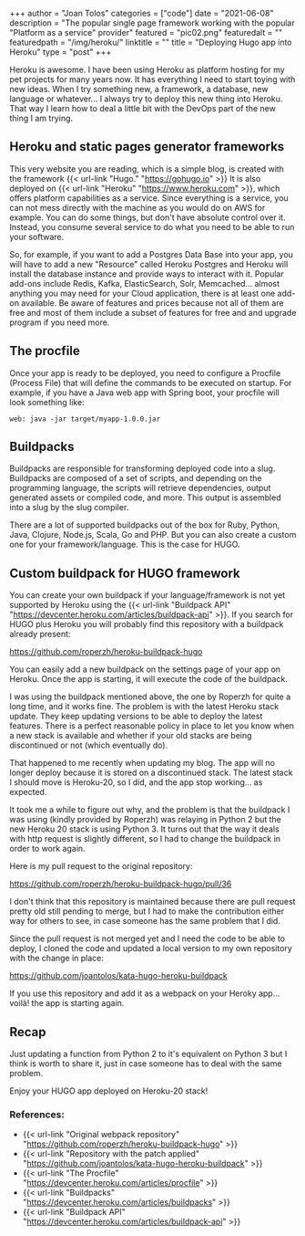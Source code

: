 +++
author = "Joan Tolos"
categories = ["code"]
date = "2021-06-08"
description = "The popular single page framework working with the popular \"Platform as a service\" provider"
featured = "pic02.png"
featuredalt = ""
featuredpath = "/img/heroku/"
linktitle = ""
title = "Deploying Hugo app into Heroku"
type = "post"
+++

Heroku is awesome. I have been using Heroku as platform hosting for my pet projects for many years now. It has everything I need to start toying with new ideas. When I try something new, a framework, a database, new language or whatever... I always try to deploy this new thing into Heroku. That way I learn how to deal a little bit with the DevOps part of the new thing I am trying.

## Heroku and static pages generator frameworks

This very website you are reading, which is a simple blog, is created with the framework {{< url-link "Hugo." "https://gohugo.io" >}} It is also deployed on {{< url-link "Heroku" "https://www.heroku.com" >}}, which offers platform capabilities as a service. Since everything is a service, you can not mess directly with the machine as you would do on AWS for example. You can do some things, but don't have absolute control over it. Instead, you consume several service to do what you need to be able to run your software.

So, for example, if you want to add a Postgres Data Base into your app, you will have to add a new "Resource" called Heroku Postgres and Heroku will install the database instance and provide ways to interact with it. Popular add-ons include Redis, Kafka, ElasticSearch, Solr, Memcached... almost anything you may need for your Cloud application, there is at least one add-on available. Be aware of features and prices because not all of them are free and most of them include a subset of features for free and and upgrade program if you need more.

## The procfile

Once your app is ready to be deployed, you need to configure a Procfile (Process File) that will define the commands to be executed on startup. For example, if you have a Java web app with Spring boot, your procfile will look something like:

    web: java -jar target/myapp-1.0.0.jar

## Buildpacks

Buildpacks are responsible for transforming deployed code into a slug. Buildpacks are composed of a set of scripts, and depending on the programming language, the scripts will retrieve dependencies, output generated assets or compiled code, and more. This output is assembled into a slug by the slug compiler.

There are a lot of supported buildpacks out of the box for Ruby, Python, Java, Clojure, Node.js, Scala, Go and PHP. But you can also create a custom one for your framework/language. This is the case for HUGO.

## Custom buildpack for HUGO framework

You can create your own buildpack if your language/framework is not yet supported by Heroku using the {{< url-link "Buildpack API" "https://devcenter.heroku.com/articles/buildpack-api" >}}. If you search for HUGO plus Heroku you will probably find this repository with a buildpack already present:

https://github.com/roperzh/heroku-buildpack-hugo

You can easily add a new buildpack on the settings page of your app on Heroku. Once the app is starting, it will execute the code of the buildpack.

I was using the buildpack mentioned above, the one by Roperzh for quite a long time, and it works fine. The problem is with the latest Heroku stack update. They keep updating versions to be able to deploy the latest features. There is a perfect reasonable policy in place to let you know when a new stack is available and whether if your old stacks are being discontinued or not (which eventually do).

That happened to me recently when updating my blog. The app will no longer deploy because it is stored on a discontinued stack. The latest stack I should move is Heroku-20, so I did, and the app stop working... as expected.

It took me a while to figure out why, and the problem is that the buildpack I was using (kindly provided by Roperzh) was relaying in Python 2 but the new Heroku 20 stack is using Python 3. It turns out that the way it deals with http request is slightly different, so I had to change the buildpack in order to work again.

Here is my pull request to the original repository:

https://github.com/roperzh/heroku-buildpack-hugo/pull/36

I don't think that this repository is maintained because there are pull request pretty old still pending to merge, but I had to make the contribution either way for others to see, in case someone has the same problem that I did.

Since the pull request is not merged yet and I need the code to be able to deploy, I cloned the code and updated a local version to my own repository with the change in place:

https://github.com/joantolos/kata-hugo-heroku-buildpack

If you use this repository and add it as a webpack on your Heroky app... voilà! the app is starting again.

## Recap

Just updating a function from Python 2 to it's equivalent on Python 3 but I think is worth to share it, just in case someone has to deal with the same problem.

Enjoy your HUGO app deployed on Heroku-20 stack!

### References:

* {{< url-link "Original webpack repository" "https://github.com/roperzh/heroku-buildpack-hugo" >}}
* {{< url-link "Repository with the patch applied" "https://github.com/joantolos/kata-hugo-heroku-buildpack" >}}
* {{< url-link "The Procfile" "https://devcenter.heroku.com/articles/procfile" >}}
* {{< url-link "Buildpacks" "https://devcenter.heroku.com/articles/buildpacks" >}}
* {{< url-link "Buildpack API" "https://devcenter.heroku.com/articles/buildpack-api" >}}
